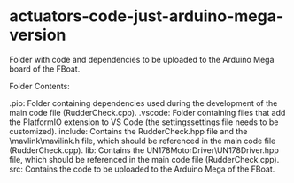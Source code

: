 # actuators-code-just-arduino-mega-version
Folder with code and dependencies to be uploaded to the Arduino Mega board of the FBoat.

Folder Contents:

.pio: Folder containing dependencies used during the development of the main code file (RudderCheck.cpp).
.vscode: Folder containing files that add the PlatformIO extension to VS Code (the settingssettings file needs to be customized).
include: Contains the RudderCheck.hpp file and the \mavlink\mavilink.h file, which should be referenced in the main code file (RudderCheck.cpp).
lib: Contains the UN178MotorDriver\UN178Driver.hpp file, which should be referenced in the main code file (RudderCheck.cpp).
src: Contains the code to be uploaded to the Arduino Mega of the FBoat.
